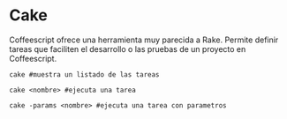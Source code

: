 Cake
====


Coffeescript ofrece una herramienta muy parecida a Rake. Permite definir tareas que faciliten el desarrollo o las pruebas de un proyecto en Coffeescript.

    cake #muestra un listado de las tareas

    cake <nombre> #ejecuta una tarea
    
    cake -params <nombre> #ejecuta una tarea con parametros
